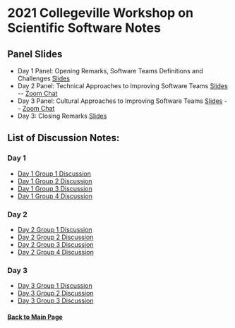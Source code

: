 # 2021 Collegeville Workshop on Scientific Software Notes

## Panel Slides

- Day 1 Panel: Opening Remarks, Software Teams Definitions and Challenges [Slides](CW21-OpeningRemarksPanel1.pdf)
- Day 2 Panel: Technical Approaches to Improving Software Teams [Slides](CW21-Panel2.pdf) -- [Zoom Chat](Panel2ZoomChat.txt)
- Day 3 Panel: Cultural Approaches to Improving Software Teams [Slides](CW21-Panel3.pdf) -- [Zoom Chat](Panel3ZoomChat.txt)
- Day 3: Closing Remarks [Slides](CW21-ClosingRemarks.pdf)

## List of Discussion Notes:
### Day 1

- [Day 1 Group 1 Discussion](Day1Group1Notes.pdf)
- [Day 1 Group 2 Discussion](Day1Group2Notes.pdf)
- [Day 1 Group 3 Discussion](Day1Group3Notes.pdf)
- [Day 1 Group 4 Discussion](Day1Group4Notes.pdf)

### Day 2

- [Day 2 Group 1 Discussion](Day2Group1Notes.pdf)
- [Day 2 Group 2 Discussion](Day2Group2Notes.pdf)
- [Day 2 Group 3 Discussion](Day2Group3Notes.pdf)
- [Day 2 Group 4 Discussion](Day2Group4Notes.pdf)

### Day 3

- [Day 3 Group 1 Discussion](Day3Group1Notes.pdf)
- [Day 3 Group 2 Discussion](Day3Group2Notes.pdf)
- [Day 3 Group 3 Discussion](Day3Group3Notes.pdf)

#### [Back to Main Page](../../index.md)

